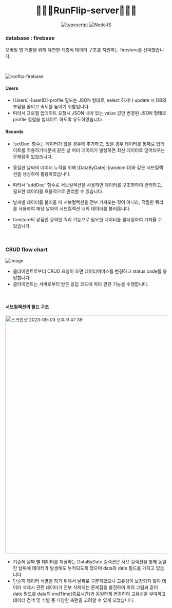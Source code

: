 <div align="center">
  <h1>🏃🏻‍♀️RunFlip-server🏃🏻‍♂️</h1>
  
![typescript](https://img.shields.io/badge/typescript-blue?logo=typescript&logoColor=FFF)
![NodeJS](https://img.shields.io/badge/node.js-v19-green?logo=node.js)
  
</div>

### database : firebase
모바일 앱 개발을 위해 유연한 계층적 데이터 구조를 지원하는 firestore를 선택했습니다.

<br>

![runflip-firebase](https://github.com/haeseung123/RunFlip-server/assets/106800437/778af8c1-e608-443e-a80b-5ac4b06646a3)

#### Users
- [Users]-[userID]-profile 필드는 JSON 형태로, select 하거나 update 시 DB의 부담을 줄이고 속도를 높이기 위함입니다.
- 따라서 프로필 업데이트 요청시 JSON 내에 있는 value 값만 변경된 JSON 형태로 profile 컬럼을 업데이트 하도록 유도하였습니다.

#### Records
- 'setDoc' 함수는 데이터가 없을 경우에 추가하고, 있을 경우 데이터를 통째로 업데이트를 적용하기때문에 같은 날 여러 데이터가 발생하면 최신 데이터로 덮어씌우는 문제점이 있었습니다.
- 동일한 날짜의 데이터 누적을 위해 [DataByDate]-[randomID]와 같은 서브컬렉션을 생성하여 활용하였습니다.
- 따라서 'addDoc' 함수로 서브컬렉션을 사용하면 데이터를 구조화하여 관리하고, 필요한 데이터를 효율적으로 관리할 수 있습니다.

- 날짜별 데이터를 불러올 때 서브컬렉션을 전부 가져오는 것이 아니라, 적절한 쿼리를 사용하여 해당 날짜의 서브컬렉션 내의 데이터를 불러옵니다.
- firestore의 장점인 강력한 쿼리 기능으로 필요한 데이터를 필터링하여 가져올 수 있습니다.

<br>

### CRUD flow chart

![image](https://github.com/haeseung123/RunFlip-server/assets/106800437/97c5d648-f836-406a-8e7e-0cdda3cba7de)

- 클라이언트로부터 CRUD 요청이 오면 데이터베이스를 변경하고 status code를 응답합니다.
- 클라이언트는 서버로부터 받은 응답 코드에 따라 관련 기능을 수행합니다.

<br>

#### 서브컬렉션의 필드 구조
<img width="742" alt="스크린샷 2023-09-03 오후 9 47 39" src="https://github.com/haeseung123/RunFlip-server/assets/106800437/85a02646-c7c4-4500-b4f0-65277b9c0910">

- 기존에 날짜 별 데이터를 저장하는 DataByDate 컬렉션은 서브 컬렉션을 통해 동일한 날짜에 데이터가 발생해도 누적되도록 했으며 data와 date 필드를 가지고 있습니다.
- 단순히 데이터 식별을 하기 위해서 날짜로 구분지었으나 고유성이 보장되지 않아 데이터 삭제시 관련 데이터가 전부 삭제되는 문제점을 발견하여 
위의 그림과 같이 date 필드를 data의 endTime(종료시간)과 동일하게 변경하여 고유성을 부여하고 데이터 검색 및 식별 등 다양한 측면을 고려할 수 있게 되었습니다.

